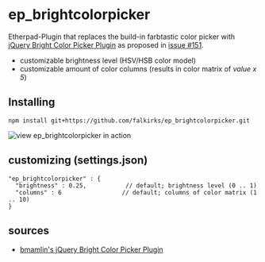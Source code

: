 ep_brightcolorpicker
=======

Etherpad-Plugin that replaces the build-in farbtastic color picker with [jQuery Bright Color Picker Plugin](https://github.com/bmamlin/brightcolorpicker-jquery-plugin) as proposed in [issue #151](https://github.com/ether/etherpad-lite/issues/151).

* customizable brightness level (HSV/HSB color model)
* customizable amount of color columns (results in color matrix of *value x 5*)

## Installing 
```
npm install git+https://github.com/falkirks/ep_brightcolorpicker.git
```

![view ep_brightcolorpicker in action](https://raw.githubusercontent.com/gulaschskanone/ep_brightcolorpicker/master/static/image/ep_brightcolorpicker.png)


## customizing (settings.json) ##
```
"ep_brightcolorpicker" : {
  "brightness" : 0.25,           // default; brightness level (0 .. 1)
  "columns" : 6	    			// default; columns of color matrix (1 .. 10)
}
```

## sources ##
* [bmamlin's jQuery Bright Color Picker Plugin](https://github.com/bmamlin/brightcolorpicker-jquery-plugin)
